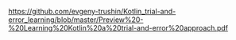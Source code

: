 https://github.com/evgeny-trushin/Kotlin_trial-and-error_learning/blob/master/Preview%20-%20Learning%20Kotlin%20a%20trial-and-error%20approach.pdf
